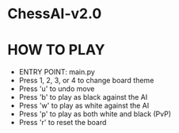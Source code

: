 # ChessAI-v2.0

# HOW TO PLAY
- ENTRY POINT: main.py
- Press 1, 2, 3, or 4 to change board theme
- Press 'u' to undo move
- Press 'b' to play as black against the AI
- Press 'w' to play as white against the AI
- Press 'p' to play as both white and black (PvP)
- Press 'r' to reset the board
